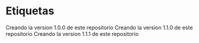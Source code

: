 # Etiquetas
Creando la version 1.0.0 de este repositorio 
Creando la version 1.1.0 de este repositorio 
Creando la version 1.1.1 de este repositorio 

